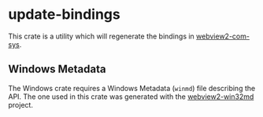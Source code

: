 # update-bindings
This crate is a utility which will regenerate the bindings in [webview2-com-sys](https://crates.io/crates/webview2-com-sys).

## Windows Metadata
The Windows crate requires a Windows Metadata (`winmd`) file describing the API. The one used in this crate was generated with the [webview2-win32md](https://github.com/wravery/webview2-win32md) project.
